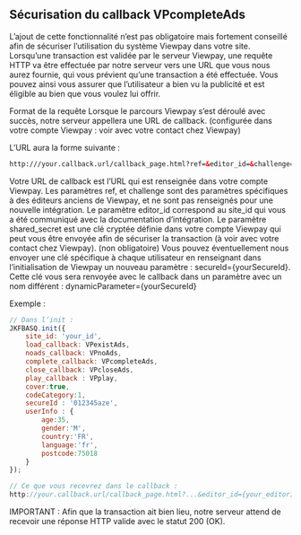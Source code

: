 ## Sécurisation du callback VPcompleteAds
L’ajout de cette fonctionnalité n’est pas obligatoire mais fortement conseillé afin de sécuriser l’utilisation du système Viewpay dans votre site.
Lorsqu’une transaction est validée par le serveur Viewpay, une requête HTTP va être  effectuée par notre serveur vers une URL que vous nous aurez fournie, qui vous prévient qu’une transaction a été effectuée. Vous pouvez ainsi vous assurer que l’utilisateur a bien vu la publicité et est éligible au bien que vous voulez lui offrir. 

Format de la requête
Lorsque le parcours Viewpay s’est déroulé avec succès, notre serveur appellera une URL de callback. (configurée dans votre compte Viewpay : voir avec votre contact chez Viewpay)

L’URL aura la forme suivante :
```html
http:///your.callback.url/callback_page.html?ref=&editor_id=&challenge=&shared_secret=
```
Votre URL de callback est l’URL qui est renseignée dans votre compte Viewpay.
Les paramètres ref, et challenge sont des paramètres spécifiques à des éditeurs anciens de Viewpay, et ne sont pas renseignés pour une nouvelle intégration. 
Le paramètre editor_id correspond au site_id qui vous a été communiqué avec la documentation d’intégration.
Le paramètre shared_secret est une clé cryptée définie dans votre compte Viewpay qui peut vous être envoyée afin de sécuriser la transaction (à voir avec votre contact chez Viewpay). (non obligatoire)
Vous pouvez éventuellement nous envoyer une clé spécifique à chaque utilisateur en renseignant dans l’initialisation de Viewpay un nouveau paramètre : secureId={yourSecureId}. Cette clé vous sera renvoyée avec le callback dans un paramètre avec un nom différent : dynamicParameter={yourSecureId}

Exemple : 
```javascript
// Dans l’init :
JKFBASQ.init({
	site_id: 'your_id',
	load_callback: VPexistAds,
	noads_callback: VPnoAds,
	complete_callback: VPcompleteAds,
	close_callback: VPcloseAds,
	play_callback : VPplay,
	cover:true,
	codeCategory:1,
	secureId : '012345aze',
	userInfo : {
		age:35,
		gender:'M',
		country:'FR',
		language:'fr',
		postcode:75018
	}
});

// Ce que vous recevrez dans le callback : 
http://your.callback.url/callback_page.html?...&editor_id={your_editorID}&dynamicParameter=012345aze
```
IMPORTANT : Afin que la transaction ait bien lieu, notre serveur attend de recevoir une réponse HTTP valide avec le statut 200 (OK).
